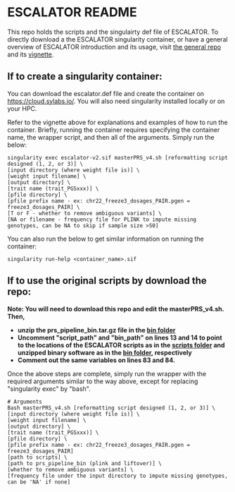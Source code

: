 # ESCALATOR README

This repo holds the scripts and the singulairty def file of ESCALATOR. To directly download a the ESCALATOR singularity container, or have a general overview of ESCALATOR introduction and its usage, visit [the general repo](https://github.com/menglin44/ESCALATOR) and its [vignette](https://github.com/menglin44/ESCALATOR/blob/main/escalator_container/ESCALATOR_container_readme.pdf).


## If to create a singularity container:

You can download the escalator.def file and create the container on https://cloud.sylabs.io/. You will also need singularity installed locally or on your HPC. 

Refer to the vignette above for explanations and examples of how to run the container. Briefly, running the container requires specifying the container name, the wrapper script, and then all of the arguments. Simply run the below:

```
singularity exec escalator-v2.sif masterPRS_v4.sh [reformatting script designed (1, 2, or 3)] \
[input directory (where weight file is)] \
[weight input filename] \
[output directory] \
[trait name (trait_PGSxxx)] \
[pfile directory] \
[pfile prefix name - ex: chr22_freeze3_dosages_PAIR.pgen = freeze3_dosages_PAIR] \
[T or F - whether to remove ambiguous variants] \
[NA or filename - frequency file for PLINK to impute missing genotypes, can be NA to skip if sample size >50]
```

You can also run the below to get similar information on running the container:

```
singularity run-help <container_name>.sif
```

## If to use the original scripts by download the repo: 

**Note: You will need to download this repo and edit the masterPRS_v4.sh. Then,** 
- **unzip the prs_pipeline_bin.tar.gz file in the [bin folder](eureka_cloud_version/bin/prs_pipeline_bin.tar.gz)**
- **Uncomment "script_path" and "bin_path" on lines 13 and 14 to point to the locations of the ESCALATOR scripts as in the [scripts folder](eureka_cloud_version/scripts) and
  unzipped binary software as in the [bin folder](eureka_cloud_version/bin/prs_pipeline_bin.tar.gz), respectively**
- **Comment out the same variables on lines 83 and 84.**


Once the above steps are complete, simply run the wrapper with the required arguments similar to the way above, except for replacing "singularity exec" by "bash". 

```
# Arguments
Bash masterPRS_v4.sh [reformatting script designed (1, 2, or 3)] \
[input directory (where weight file is)] \
[weight input filename] \
[output directory] \
[trait name (trait_PGSxxx)] \
[pfile directory] \
[pfile prefix name - ex: chr22_freeze3_dosages_PAIR.pgen = freeze3_dosages_PAIR]
[path to scripts] \
[path to prs_pipeline_bin (plink and liftover)] \
[whether to remove ambiguous variants] \
[frequency file under the input directory to impute missing genotypes, can be 'NA' if none]
``` 


